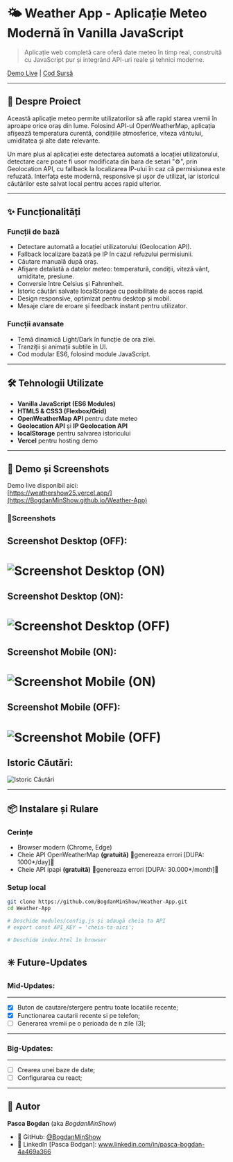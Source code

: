 # 🌤️ Weather App - Aplicație Meteo Modernă în Vanilla JavaScript

> Aplicație web completă care oferă date meteo în timp real, construită cu JavaScript pur și integrând API-uri reale și tehnici moderne.

[Demo Live](https://weathershow25.vercel.app/) | [Cod Sursă](https://github.com/BogdanMinShow/Weather-App)

---

## 🎯 Despre Proiect

Această aplicație meteo permite utilizatorilor să afle rapid starea vremii în aproape orice oraș din lume. Folosind API-ul OpenWeatherMap, aplicația afișează temperatura curentă, condițiile atmosferice, viteza vântului, umiditatea și alte date relevante.

Un mare plus al aplicației este detectarea automată a locației utilizatorului, detectare care poate fi usor modificata din bara de setari "⚙️", prin Geolocation API, cu fallback la localizarea IP-ului în caz că permisiunea este refuzată. Interfața este modernă, responsive și ușor de utilizat, iar istoricul căutărilor este salvat local pentru acces rapid ulterior.

---

## ✨ Funcționalități

### Funcții de bază

- Detectare automată a locației utilizatorului (Geolocation API).
- Fallback localizare bazată pe IP în cazul refuzului permisiunii.
- Căutare manuală după oraș.
- Afișare detaliată a datelor meteo: temperatură, condiții, viteză vânt, umiditate, presiune.
- Conversie între Celsius și Fahrenheit.
- Istoric căutări salvate localStorage cu posibilitate de acces rapid.
- Design responsive, optimizat pentru desktop și mobil.
- Mesaje clare de eroare și feedback instant pentru utilizator.

### Funcții avansate

- Temă dinamică Light/Dark în funcție de ora zilei.
- Tranziții și animații subtile în UI.
- Cod modular ES6, folosind module JavaScript.

---

## 🛠️ Tehnologii Utilizate

- **Vanilla JavaScript (ES6 Modules)**
- **HTML5 & CSS3 (Flexbox/Grid)**
- **OpenWeatherMap API** pentru date meteo
- **Geolocation API** și **IP Geolocation API**
- **localStorage** pentru salvarea istoricului
- **Vercel** pentru hosting demo

---

## 🚀 Demo și Screenshots

Demo live disponibil aici:  
[https://weathershow25.vercel.app/](https://BogdanMinShow.github.io/Weather-App)

### 📸Screenshots

## Screenshot Desktop (OFF):
![Screenshot Desktop (ON)](./screenshot-desktopOFFApp.png)
===========================
## Screenshot Desktop (ON):
![Screenshot Desktop (OFF)](./screenshot-desktopONApp.png)
===========================
## Screenshot Mobile (ON):
![Screenshot Mobile (ON)](./screenshot-mobileONApp.png)
===========================
## Screenshot Mobile (OFF):
![Screenshot Mobile (OFF)](./screenshot-mobileOFFApp.png)
===========================
## Istoric Căutări:
![Istoric Căutări](./screenshot-history.png)

---

## 📦 Instalare și Rulare

### Cerințe

- Browser modern (Chrome, Edge)
- Cheie API OpenWeatherMap **(gratuită)** 📛genereaza errori [DUPA: 1000*/day]📛
- Cheie API ipapi **(gratuită)** 📛genereaza errori [DUPA: 30.000*/month]📛

### Setup local

```bash
git clone https://github.com/BogdanMinShow/Weather-App.git
cd Weather-App

# Deschide modules/config.js și adaugă cheia ta API
# export const API_KEY = 'cheia-ta-aici';

# Deschide index.html în browser
```
## ✳️ Future-Updates
### Mid-Updates:
---
- [X] Buton de cautare/stergere pentru toate locatiile recente;
- [X] Functionarea cautarii recente si pe telefon;
- [ ] Generarea vremii pe o perioada de n zile (3);
---
### Big-Updates:
---
- [ ] Crearea unei baze de date;
- [ ] Configurarea cu react;
---
##
## 👤 Autor

**Pasca Bogdan** (aka _BogdanMinShow_)

- 💼 GitHub: [@BogdanMinShow](https://github.com/BogdanMinShow)
- 💠 LinkedIn [Pasca Bodgan]: www.linkedin.com/in/pasca-bogdan-4a469a366
